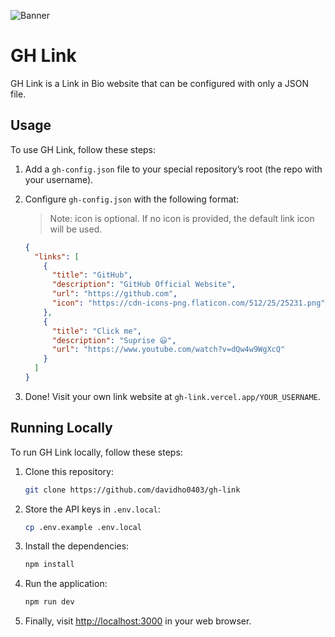 ![Banner](https://user-images.githubusercontent.com/75478661/226669177-87319e12-f192-49fd-8cd4-8e4656daccc0.png)

# GH Link

GH Link is a Link in Bio website that can be configured with only a JSON file.

## Usage

To use GH Link, follow these steps:

1. Add a `gh-config.json` file to your special repository’s root (the repo with your username).
2. Configure `gh-config.json` with the following format:
    
    > Note: icon is optional. If no icon is provided, the default link icon will be used.
    > 
    
    ```json
    {
      "links": [
        {
          "title": "GitHub",
          "description": "GitHub Official Website",
          "url": "https://github.com",
          "icon": "https://cdn-icons-png.flaticon.com/512/25/25231.png"
        },
        {
          "title": "Click me",
          "description": "Suprise 😃",
          "url": "https://www.youtube.com/watch?v=dQw4w9WgXcQ"
        }
      ]
    }
    ```
    
3. Done! Visit your own link website at `gh-link.vercel.app/YOUR_USERNAME`.

## Running Locally

To run GH Link locally, follow these steps:

1. Clone this repository:
    
    ```bash
    git clone https://github.com/davidho0403/gh-link
    ```
    
2. Store the API keys in `.env.local`:
    
    ```bash
    cp .env.example .env.local
    ```
    
3. Install the dependencies:
    
    ```bash
    npm install
    ```
    
4. Run the application:
    
    ```bash
    npm run dev
    ```
    
5. Finally, visit [http://localhost:3000](http://localhost:3000/) in your web browser.
